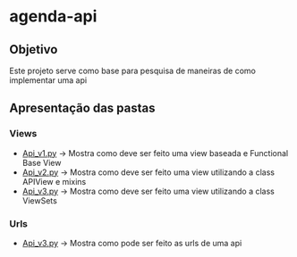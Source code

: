# agenda-api

## Objetivo
Este projeto serve como base para pesquisa de maneiras de como implementar uma api

## Apresentação das pastas
### Views
* [Api_v1.py](https://github.com/IgorBarreto/agenda-api/blob/main/agenda/views/api_v1.py) -> Mostra como deve ser feito uma view baseada e Functional Base View 
* [Api_v2.py](https://github.com/IgorBarreto/agenda-api/blob/main/agenda/views/api_v2.py) -> Mostra como deve ser feito uma view utilizando a class APIView e mixins
* [Api_v3.py](https://github.com/IgorBarreto/agenda-api/blob/main/agenda/views/api_v3.py) -> Mostra como deve ser feito uma view utilizando a class ViewSets

### Urls
* [Api_v3.py](https://github.com/IgorBarreto/agenda-api/blob/main/agenda/urls/urls_v1.py) -> Mostra como pode ser feito as urls de uma api



